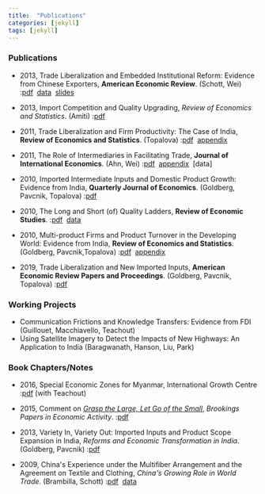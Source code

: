 ```yaml
---
title:  "Publications"
categories: [jekyll]
tags: [jekyll]
---
```


### Publications

- 2013, Trade Liberalization and Embedded Institutional Reform: Evidence from Chinese Exporters, **American Economic Review**. (Schott, Wei)
	:[pdf]({{site.baseurl}}/files/aer_TLEIR/TLEIR.pdf)&nbsp;&nbsp;[data](https://sompks4.github.io/sub_data.html)&nbsp;&nbsp;[slides]({{site.baseurl}}/files/aer_TLEIR/TLEIR_slides.pptx)


- 2013, Import Competition and Quality Upgrading, *Review of Economics and Statistics*. (Amiti)
	:[pdf]({{site.baseurl}}/files/restat_ICQU/ICQU.pdf)

- 2011, Trade Liberalization and Firm Productivity: The Case of India, **Review of Economics and Statistics**. (Topalova)
	:[pdf]({{site.baseurl}}/files/restat_TFLP/TFLP.pdf)&nbsp;&nbsp;[appendix]({{site.baseurl}}/files/restat_TFLP/TLFP_appendix.pdf)

- 2011, The Role of Intermediaries in Facilitating Trade, **Journal of International Economics**. (Ahn, Wei)
	:[pdf]({{site.baseurl}}/files/jie_RIFT/RIFT.pdf)&nbsp;&nbsp;[appendix]({{site.baseurl}}/files/jie_RIFT/RIFT_appendix.pdf)&nbsp;&nbsp;[data]

- 2010, Imported Intermediate Inputs and Domestic Product Growth: Evidence from India, **Quarterly Journal of Economics**. (Goldberg, Pavcnik, Topalova)
	:[pdf]({{site.baseurl}}/files/qje_IIIDPG/IIDPG.pdf)

- 2010, The Long and Short (of) Quality Ladders, **Review of Economic Studies**.
	:[pdf]({{site.baseurl}}/files/restud_LSQL/LSQL.pdf)&nbsp;&nbsp;[data]({{site.baseurl}}/files/restud_LSQL/ladders_100113.zip)

- 2010, Multi-product Firms and Product Turnover in the Developing World: Evidence from India, **Review of Economics and Statistics**. (Goldberg, Pavcnik,Topalova)
	:[pdf]({{site.baseurl}}/files/restat_MFPTDW/MFPTDW.pdf)&nbsp;&nbsp;[appendix]({{site.baseurl}}/files/restat_mp/MFPTDW_appendix.pdf)

- 2019, Trade Liberalization and New Imported Inputs, **American Economic Review Papers and Proceedings**. (Goldberg, Pavcnik, Topalova)
	:[pdf]({{site.baseurl}}/files/aerpp_TLNII/TLNII.pdf)

### Working Projects
- Communication Frictions and Knowledge Transfers: Evidence from FDI (Guillouet, Macchiavello, Teachout)
- Using Satellite Imagery to Detect the Impacts of New Highways: An Application to India (Baragwanath, Hanson, Liu, Park)


### Book Chapters/Notes

- 2016, Special Economic Zones for Myanmar, International Growth Centre
	:[pdf]({{site.baseurl}}/files/policy/sez/SEZs-in-Myanmar) 
	(with Teachout) 
	

- 2015, Comment on [*Grasp the Large, Let Go of the Small*](https://www.nber.org/papers/w21006), *Brookings Papers in Economic Activity*.
	:[pdf]({{site.baseurl}}/files/book_HS/CHS.pdf)

- 2013, Variety In, Variety Out: Imported Inputs and Product Scope Expansion in India, *Reforms and Economic Transformation in India*. (Goldberg, Pavcnik)
	:[pdf]({{site.baseurl}}/files/book_VIVO/VIVO.pdf)

- 2009, China's Experience under the Multifiber Arrangement and the Agreement on Textile and Clothing, *China's Growing Role in World Trade*. (Brambilla, Schott)
	:[pdf]({{site.baseurl}}/files/book_MFA/MFA.pdf)&nbsp;&nbsp;[data](https://sompks4.github.io/sub_data.html)



